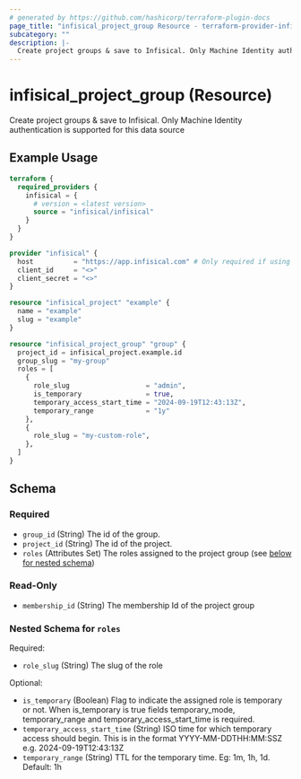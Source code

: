 ```yaml
---
# generated by https://github.com/hashicorp/terraform-plugin-docs
page_title: "infisical_project_group Resource - terraform-provider-infisical"
subcategory: ""
description: |-
  Create project groups & save to Infisical. Only Machine Identity authentication is supported for this data source
---
```


# infisical_project_group (Resource)

Create project groups & save to Infisical. Only Machine Identity authentication is supported for this data source

## Example Usage

```terraform
terraform {
  required_providers {
    infisical = {
      # version = <latest version>
      source = "infisical/infisical"
    }
  }
}

provider "infisical" {
  host          = "https://app.infisical.com" # Only required if using self hosted instance of Infisical, default is https://app.infisical.com
  client_id     = "<>"
  client_secret = "<>"
}

resource "infisical_project" "example" {
  name = "example"
  slug = "example"
}

resource "infisical_project_group" "group" {
  project_id = infisical_project.example.id
  group_slug = "my-group"
  roles = [
    {
      role_slug                   = "admin",
      is_temporary                = true,
      temporary_access_start_time = "2024-09-19T12:43:13Z",
      temporary_range             = "1y"
    },
    {
      role_slug = "my-custom-role",
    },
  ]
}
```

<!-- schema generated by tfplugindocs -->
## Schema

### Required

- `group_id` (String) The id of the group.
- `project_id` (String) The id of the project.
- `roles` (Attributes Set) The roles assigned to the project group (see [below for nested schema](#nestedatt--roles))

### Read-Only

- `membership_id` (String) The membership Id of the project group

<a id="nestedatt--roles"></a>
### Nested Schema for `roles`

Required:

- `role_slug` (String) The slug of the role

Optional:

- `is_temporary` (Boolean) Flag to indicate the assigned role is temporary or not. When is_temporary is true fields temporary_mode, temporary_range and temporary_access_start_time is required.
- `temporary_access_start_time` (String) ISO time for which temporary access should begin. This is in the format YYYY-MM-DDTHH:MM:SSZ e.g. 2024-09-19T12:43:13Z
- `temporary_range` (String) TTL for the temporary time. Eg: 1m, 1h, 1d. Default: 1h
